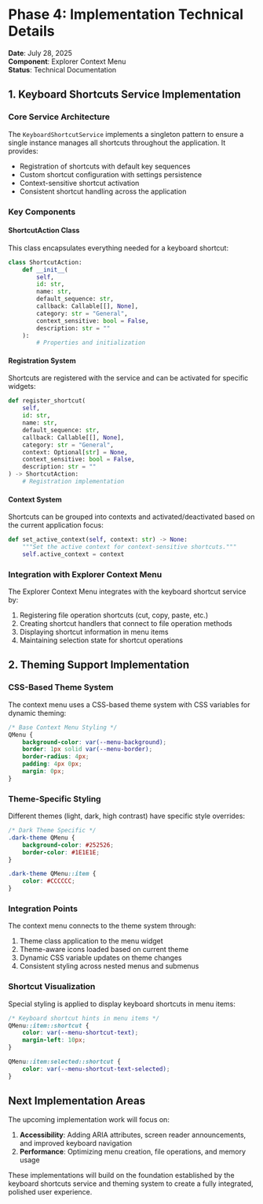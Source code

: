 # Phase 4: Implementation Technical Details

**Date**: July 28, 2025  
**Component**: Explorer Context Menu  
**Status**: Technical Documentation

## 1. Keyboard Shortcuts Service Implementation

### Core Service Architecture

The `KeyboardShortcutService` implements a singleton pattern to ensure a single instance manages all shortcuts throughout the application. It provides:

- Registration of shortcuts with default key sequences
- Custom shortcut configuration with settings persistence
- Context-sensitive shortcut activation
- Consistent shortcut handling across the application

### Key Components

#### ShortcutAction Class

This class encapsulates everything needed for a keyboard shortcut:

```python
class ShortcutAction:
    def __init__(
        self, 
        id: str, 
        name: str, 
        default_sequence: str, 
        callback: Callable[[], None],
        category: str = "General",
        context_sensitive: bool = False,
        description: str = ""
    ):
        # Properties and initialization
```

#### Registration System

Shortcuts are registered with the service and can be activated for specific widgets:

```python
def register_shortcut(
    self, 
    id: str, 
    name: str, 
    default_sequence: str, 
    callback: Callable[[], None],
    category: str = "General",
    context: Optional[str] = None,
    context_sensitive: bool = False,
    description: str = ""
) -> ShortcutAction:
    # Registration implementation
```

#### Context System

Shortcuts can be grouped into contexts and activated/deactivated based on the current application focus:

```python
def set_active_context(self, context: str) -> None:
    """Set the active context for context-sensitive shortcuts."""
    self.active_context = context
```

### Integration with Explorer Context Menu

The Explorer Context Menu integrates with the keyboard shortcut service by:

1. Registering file operation shortcuts (cut, copy, paste, etc.)
2. Creating shortcut handlers that connect to file operation methods
3. Displaying shortcut information in menu items
4. Maintaining selection state for shortcut operations

## 2. Theming Support Implementation

### CSS-Based Theme System

The context menu uses a CSS-based theme system with CSS variables for dynamic theming:

```css
/* Base Context Menu Styling */
QMenu {
    background-color: var(--menu-background);
    border: 1px solid var(--menu-border);
    border-radius: 4px;
    padding: 4px 0px;
    margin: 0px;
}
```

### Theme-Specific Styling

Different themes (light, dark, high contrast) have specific style overrides:

```css
/* Dark Theme Specific */
.dark-theme QMenu {
    background-color: #252526;
    border-color: #1E1E1E;
}

.dark-theme QMenu::item {
    color: #CCCCCC;
}
```

### Integration Points

The context menu connects to the theme system through:

1. Theme class application to the menu widget
2. Theme-aware icons loaded based on current theme
3. Dynamic CSS variable updates on theme changes
4. Consistent styling across nested menus and submenus

### Shortcut Visualization

Special styling is applied to display keyboard shortcuts in menu items:

```css
/* Keyboard shortcut hints in menu items */
QMenu::item::shortcut {
    color: var(--menu-shortcut-text);
    margin-left: 10px;
}

QMenu::item:selected::shortcut {
    color: var(--menu-shortcut-text-selected);
}
```

## Next Implementation Areas

The upcoming implementation work will focus on:

1. **Accessibility**: Adding ARIA attributes, screen reader announcements, and improved keyboard navigation
2. **Performance**: Optimizing menu creation, file operations, and memory usage

These implementations will build on the foundation established by the keyboard shortcuts service and theming system to create a fully integrated, polished user experience.
